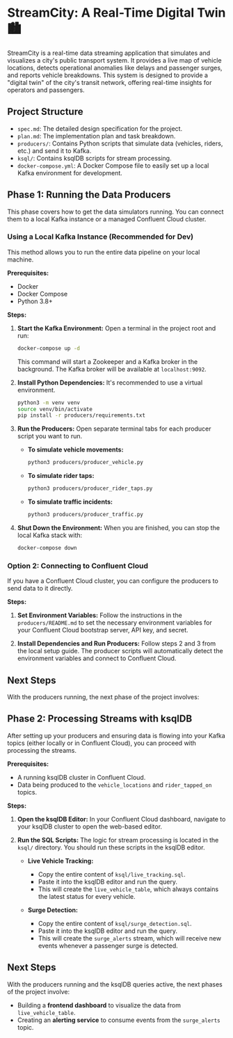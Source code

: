 # StreamCity: A Real-Time Digital Twin 🏙️

StreamCity is a real-time data streaming application that simulates and visualizes a city's public transport system. It provides a live map of vehicle locations, detects operational anomalies like delays and passenger surges, and reports vehicle breakdowns. This system is designed to provide a "digital twin" of the city's transit network, offering real-time insights for operators and passengers.

## Project Structure

-   `spec.md`: The detailed design specification for the project.
-   `plan.md`: The implementation plan and task breakdown.
-   `producers/`: Contains Python scripts that simulate data (vehicles, riders, etc.) and send it to Kafka.
-   `ksql/`: Contains ksqlDB scripts for stream processing.
-   `docker-compose.yml`: A Docker Compose file to easily set up a local Kafka environment for development.

## Phase 1: Running the Data Producers

This phase covers how to get the data simulators running. You can connect them to a local Kafka instance or a managed Confluent Cloud cluster.

### Using a Local Kafka Instance (Recommended for Dev)

This method allows you to run the entire data pipeline on your local machine.

**Prerequisites:**
-   Docker
-   Docker Compose
-   Python 3.8+

**Steps:**

1.  **Start the Kafka Environment:**
    Open a terminal in the project root and run:
    ```bash
    docker-compose up -d
    ```
    This command will start a Zookeeper and a Kafka broker in the background. The Kafka broker will be available at `localhost:9092`.

2.  **Install Python Dependencies:**
    It's recommended to use a virtual environment.
    ```bash
    python3 -m venv venv
    source venv/bin/activate
    pip install -r producers/requirements.txt
    ```

3.  **Run the Producers:**
    Open separate terminal tabs for each producer script you want to run.

    *   **To simulate vehicle movements:**
        ```bash
        python3 producers/producer_vehicle.py
        ```
    *   **To simulate rider taps:**
        ```bash
        python3 producers/producer_rider_taps.py
        ```
    *   **To simulate traffic incidents:**
        ```bash
        python3 producers/producer_traffic.py
        ```

4.  **Shut Down the Environment:**
    When you are finished, you can stop the local Kafka stack with:
    ```bash
    docker-compose down
    ```

### Option 2: Connecting to Confluent Cloud

If you have a Confluent Cloud cluster, you can configure the producers to send data to it directly.

**Steps:**

1.  **Set Environment Variables:**
    Follow the instructions in the `producers/README.md` to set the necessary environment variables for your Confluent Cloud bootstrap server, API key, and secret.

2.  **Install Dependencies and Run Producers:**
    Follow steps 2 and 3 from the local setup guide. The producer scripts will automatically detect the environment variables and connect to Confluent Cloud.

## Next Steps

With the producers running, the next phase of the project involves:
## Phase 2: Processing Streams with ksqlDB

After setting up your producers and ensuring data is flowing into your Kafka topics (either locally or in Confluent Cloud), you can proceed with processing the streams.

**Prerequisites:**
-   A running ksqlDB cluster in Confluent Cloud.
-   Data being produced to the `vehicle_locations` and `rider_tapped_on` topics.

**Steps:**

1.  **Open the ksqlDB Editor:**
    In your Confluent Cloud dashboard, navigate to your ksqlDB cluster to open the web-based editor.

2.  **Run the SQL Scripts:**
    The logic for stream processing is located in the `ksql/` directory. You should run these scripts in the ksqlDB editor.

    *   **Live Vehicle Tracking:**
        -   Copy the entire content of `ksql/live_tracking.sql`.
        -   Paste it into the ksqlDB editor and run the query.
        -   This will create the `live_vehicle_table`, which always contains the latest status for every vehicle.

    *   **Surge Detection:**
        -   Copy the entire content of `ksql/surge_detection.sql`.
        -   Paste it into the ksqlDB editor and run the query.
        -   This will create the `surge_alerts` stream, which will receive new events whenever a passenger surge is detected.

## Next Steps

With the producers running and the ksqlDB queries active, the next phases of the project involve:
-   Building a **frontend dashboard** to visualize the data from `live_vehicle_table`.
-   Creating an **alerting service** to consume events from the `surge_alerts` topic.